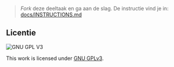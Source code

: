 > _Fork_ deze deeltaak en ga aan de slag. De instructie vind je in: [docs/INSTRUCTIONS.md](docs/INSTRUCTIONS.md)



## Licentie

![GNU GPL V3](https://www.gnu.org/graphics/gplv3-127x51.png)

This work is licensed under [GNU GPLv3](./LICENSE).
